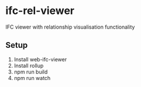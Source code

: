 # ifc-rel-viewer
IFC viewer with relationship visualisation functionality

## Setup

1. Install web-ifc-viewer
2. Install rollup 
3. npm run build
4. npm run watch
